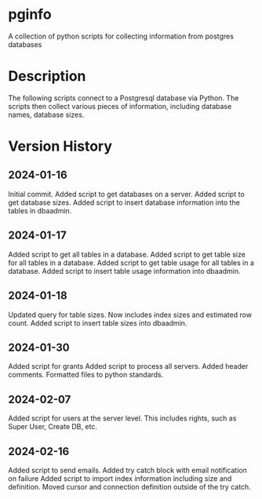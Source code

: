 # pginfo
A collection of python scripts for collecting information from postgres databases

# Description
The following scripts connect to a Postgresql database via Python. The scripts then collect various pieces of information, including database names, database sizes.

# Version History
## 2024-01-16
Initial commit.
Added script to get databases on a server.
Added script to get database sizes.
Added script to insert database information into the tables in dbaadmin.

## 2024-01-17
Added script to get all tables in a database.
Added script to get table size for all tables in a database.
Added script to get table usage for all tables in a database.
Added script to insert table usage information into dbaadmin.

## 2024-01-18 
Updated query for table sizes. Now includes index sizes and estimated row count.
Added script to insert table sizes into dbaadmin.

## 2024-01-30
Added script for grants
Added script to process all servers.
Added header comments.
Formatted files to python standards.

## 2024-02-07
Added script for users at the server level.
This includes rights, such as Super User, Create DB, etc.

## 2024-02-16
Added script to send emails.
Added try catch block with email notification on failure
Added script to import index information including size and definition. 
Moved cursor and connection definition outside of the try catch. 